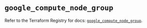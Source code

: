 # `google_compute_node_group`

Refer to the Terraform Registry for docs: [`google_compute_node_group`](https://registry.terraform.io/providers/hashicorp/google/6.31.0/docs/resources/compute_node_group).
